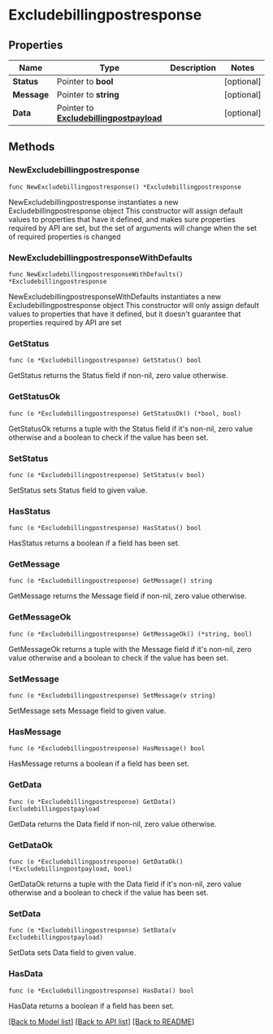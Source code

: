 # Excludebillingpostresponse

## Properties

Name | Type | Description | Notes
------------ | ------------- | ------------- | -------------
**Status** | Pointer to **bool** |  | [optional] 
**Message** | Pointer to **string** |  | [optional] 
**Data** | Pointer to [**Excludebillingpostpayload**](Excludebillingpostpayload.md) |  | [optional] 

## Methods

### NewExcludebillingpostresponse

`func NewExcludebillingpostresponse() *Excludebillingpostresponse`

NewExcludebillingpostresponse instantiates a new Excludebillingpostresponse object
This constructor will assign default values to properties that have it defined,
and makes sure properties required by API are set, but the set of arguments
will change when the set of required properties is changed

### NewExcludebillingpostresponseWithDefaults

`func NewExcludebillingpostresponseWithDefaults() *Excludebillingpostresponse`

NewExcludebillingpostresponseWithDefaults instantiates a new Excludebillingpostresponse object
This constructor will only assign default values to properties that have it defined,
but it doesn't guarantee that properties required by API are set

### GetStatus

`func (o *Excludebillingpostresponse) GetStatus() bool`

GetStatus returns the Status field if non-nil, zero value otherwise.

### GetStatusOk

`func (o *Excludebillingpostresponse) GetStatusOk() (*bool, bool)`

GetStatusOk returns a tuple with the Status field if it's non-nil, zero value otherwise
and a boolean to check if the value has been set.

### SetStatus

`func (o *Excludebillingpostresponse) SetStatus(v bool)`

SetStatus sets Status field to given value.

### HasStatus

`func (o *Excludebillingpostresponse) HasStatus() bool`

HasStatus returns a boolean if a field has been set.

### GetMessage

`func (o *Excludebillingpostresponse) GetMessage() string`

GetMessage returns the Message field if non-nil, zero value otherwise.

### GetMessageOk

`func (o *Excludebillingpostresponse) GetMessageOk() (*string, bool)`

GetMessageOk returns a tuple with the Message field if it's non-nil, zero value otherwise
and a boolean to check if the value has been set.

### SetMessage

`func (o *Excludebillingpostresponse) SetMessage(v string)`

SetMessage sets Message field to given value.

### HasMessage

`func (o *Excludebillingpostresponse) HasMessage() bool`

HasMessage returns a boolean if a field has been set.

### GetData

`func (o *Excludebillingpostresponse) GetData() Excludebillingpostpayload`

GetData returns the Data field if non-nil, zero value otherwise.

### GetDataOk

`func (o *Excludebillingpostresponse) GetDataOk() (*Excludebillingpostpayload, bool)`

GetDataOk returns a tuple with the Data field if it's non-nil, zero value otherwise
and a boolean to check if the value has been set.

### SetData

`func (o *Excludebillingpostresponse) SetData(v Excludebillingpostpayload)`

SetData sets Data field to given value.

### HasData

`func (o *Excludebillingpostresponse) HasData() bool`

HasData returns a boolean if a field has been set.


[[Back to Model list]](../README.md#documentation-for-models) [[Back to API list]](../README.md#documentation-for-api-endpoints) [[Back to README]](../README.md)


